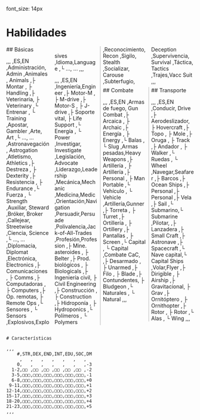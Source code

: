 font_size: 14px


# Habilidades


<div markdown="1" style="column-count: 2;column-rule: 2px solid lightgrey;">

<div markdown="1" >
## Básicas

<div markdown="1" style="column-count: 2;">

,,,
,ES,EN
,Administración, Admin
,Animales       , Animals
,├ Montar     , ├ Handling
,├ Veterinaria, ├ Veterinary
,└ Entrenar   , └ Training
,Apostar, Gambler
,Arte, Art
,└ ..., ...
,Astronavegación, Astrogation
,Atletismo, Athletics
,├ Destreza       , ├ Dexterity
,├ Resistencia    , ├ Endurance
,└ Fuerza         , └ Strength
,Auxiliar, Steward
,Bróker, Broker
,Callejear, Streetwise
,Ciencia, Science
,└ ..., ...
,Diplomacia, Diplomat
,Electrónica, Electronics
,├ Comunicaciones     , ├ Comms
,├ Computadoras       , ├ Computers
,├ Op. remotas, ├ Remote Ops
,└ Sensores           , └ Sensors
,Explosivos,Explosives
,Idioma,Language
,└ ..., ...
,,,

,,,
,ES,EN
,Ingeniería,Engineer
,├ Motor-M      , ├ M-drive
,├ Motor-S      , ├ J-drive
,├ Soporte vital, ├ Life Support
,└ Energía      , └ Power
,Investigar, Investigate
,Legislación, Advocate
,Liderazgo,Leadership
,Mecánica,Mechanic
,Medicina,Medic
,Orientación,Navigation
,Persuadir,Persuade
,Polivalencia,Jack-of-All-Trades
,Profesión,Profession
,├ Mine. asteroides      , ├ Belter
,├ Prod. biológicos      , ├ Biologicals
,├ Ingeniería civil, ├ Civil Engineering
,├ Construcción      , ├ Construction
,├ Hidroponía      , ├ Hydroponics
,└ Polímeros      , └ Polymers
,Reconocimiento, Recon
,Sigilo, Stealth
,Socializar, Carouse
,Subterfugio, Deception
,Supervivencia, Survival
,Táctica, Tactics
,Trajes,Vacc Suit
,,,

</div>
</div>


<div markdown="1" style="column-count: 2;column-rule: 2px solid lightgrey;">
<div markdown="1" >
## Combate

,,,
,ES,EN
,Armas de fuego, Gun Combat
,├ Arcaica , ├ Archaic
,├ Energía , ├ Energy
,└ Balas   , └ Slug
,Armas pesadas,Heavy Weapons
,├ Artillería , ├ Artillería
,├ Personal   , ├ Man Portable
,└ Vehículo   , └ Vehicle
,Artillería,Gunner
,├ Torreta       , ├ Turret
,├ Ortillería    , ├ Ortillery
,├ Pantallas     , ├ Screen
,└ Capital       , └ Capital
,Combate CaC,
,├ Desarmado   , ├ Unarmed
,├ Filo        , ├ Blade
,├ Contundentes, ├ Bludgeon
,└ Naturales   , └ Natural
,,,

</div>

<div markdown="1" style="break-inside:avoid;">
## Transporte

,,,
,ES,EN
,Conducir, Drive
,├ Aerodeslizador, ├ Hovercraft
,├ Topo          , ├ Mole
,├ Oruga         , ├ Track
,├ Andador       , ├ Walker
,└ Ruedas        , └ Wheel
,Navegar,Seafarer
,├ Barcos   ,├ Ocean Ships
,├ Personal ,├ Personal
,├ Vela     ,├ Sail
,└ Submarino,└ Submarine
,Pilotar,
,├ Lanzadera   ,├ Small Craft
,├ Astronave   ,├ Spacecraft
,└ Nave capital,└ Capital Ships
,Volar,Flyer
,├ Dirigible    , ├ Airship
,├ Gravitacional, ├ Grav
,├ Ornitóptero  , ├ Ornithopter
,├ Rotor        , ├ Rotor
,└ Alas         , └ Wing
,,,

</div>
</div>
</div>

~~~

# Características

,,,
    #,STR,DEX,END,INT,EDU,SOC,DM
     ,   ,   ,   ,   ,   ,   ,
    0,   ,   ,   ,   ,   ,   ,-3
  1-2,▢▢ ,▢▢ ,▢▢ ,▢▢ ,▢▢ ,▢▢ ,-2
  3-5,▢▢▢,▢▢▢,▢▢▢,▢▢▢,▢▢▢,▢▢▢,-1
  6-8,▢▢▢,▢▢▢,▢▢▢,▢▢▢,▢▢▢,▢▢▢,+0
 9-11,▢▢▢,▢▢▢,▢▢▢,▢▢▢,▢▢▢,▢▢▢,+1
12-14,▢▢▢,▢▢▢,▢▢▢,▢▢▢,▢▢▢,▢▢▢,+2
15-17,▢▢▢,▢▢▢,▢▢▢,▢▢▢,▢▢▢,▢▢▢,+3
18-20,▢▢▢,▢▢▢,▢▢▢,▢▢▢,▢▢▢,▢▢▢,+4
21-23,▢▢▢,▢▢▢,▢▢▢,▢▢▢,▢▢▢,▢▢▢,+5
,,,

